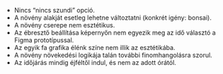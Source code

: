 - Nincs “nincs szundi” opció.
- A növény alakját esetleg lehetne változtatni (konkrét igény: bonsai).
- A növény cserepe nem esztétikus.
- Az ébresztő beállítása képernyőn nem egyezik meg az idő választó a Figma prototípussal.
- Az egyik fa grafika élénk színe nem illik az esztétikába.
- A növény növekedési logikája talán további finomhangolásra szorul.
- Az időjárás mindig éjféltől indul, és nem az adott órától.
